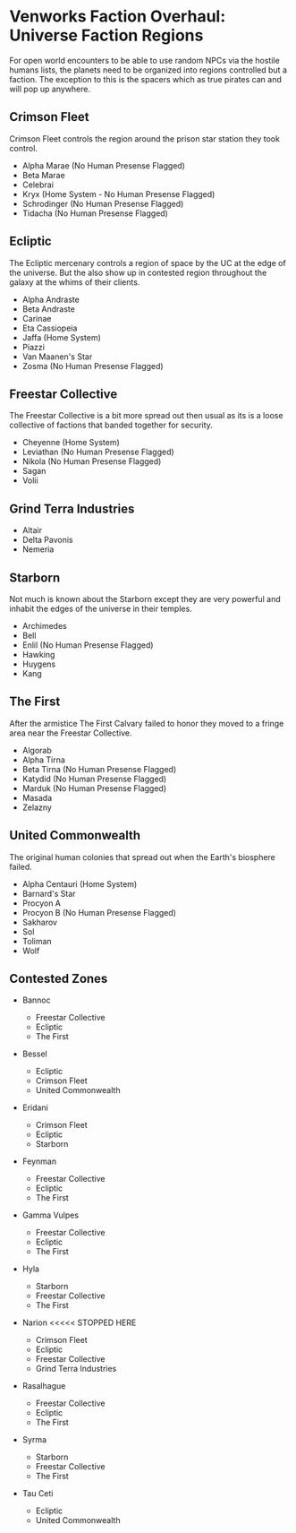 # Venworks Faction Overhaul: Universe Faction Regions

For open world encounters to be able to use random NPCs via the hostile humans lists, the planets need to be organized into regions controlled but a faction. The exception to this is the spacers which as true pirates can and will pop up anywhere. 

## Crimson Fleet

Crimson Fleet controls the region around the prison star station they took control. 

- Alpha Marae (No Human Presense Flagged)
- Beta Marae
- Celebrai
- Kryx (Home System - No Human Presense Flagged)
- Schrodinger (No Human Presense Flagged)
- Tidacha (No Human Presense Flagged)

## Ecliptic

The Ecliptic mercenary controls a region of space by the UC at the edge of the universe. But the also show up in contested region throughout the galaxy at the whims of their clients.

- Alpha Andraste
- Beta Andraste
- Carinae
- Eta Cassiopeia
- Jaffa (Home System)
- Piazzi
- Van Maanen's Star
- Zosma (No Human Presense Flagged)

## Freestar Collective

The Freestar Collective is a bit more spread out then usual as its is a loose collective of factions that banded together for security. 

- Cheyenne (Home System)
- Leviathan (No Human Presense Flagged)
- Nikola (No Human Presense Flagged)
- Sagan
- Volii

## Grind Terra Industries

- Altair
- Delta Pavonis
- Nemeria

## Starborn

Not much is known about the Starborn except they are very powerful and inhabit the edges of the universe in their temples.

- Archimedes
- Bell
- Enlil (No Human Presense Flagged)
- Hawking
- Huygens
- Kang

## The First

After the armistice The First Calvary failed to honor they moved to a fringe area near the Freestar Collective.

- Algorab
- Alpha Tirna
- Beta Tirna (No Human Presense Flagged)
- Katydid (No Human Presense Flagged)
- Marduk (No Human Presense Flagged)
- Masada
- Zelazny

## United Commonwealth

The original human colonies that spread out when the Earth's biosphere failed. 

- Alpha Centauri (Home System)
- Barnard's Star
- Procyon A
- Procyon B (No Human Presense Flagged)
- Sakharov
- Sol
- Toliman
- Wolf

## Contested Zones

- Bannoc
  - Freestar Collective
  - Ecliptic
  - The First

- Bessel
  - Ecliptic
  - Crimson Fleet
  - United Commonwealth

- Eridani
  - Crimson Fleet
  - Ecliptic
  - Starborn

- Feynman
  - Freestar Collective
  - Ecliptic
  - The First

- Gamma Vulpes
  - Freestar Collective
  - Ecliptic
  - The First

- Hyla
  - Starborn
  - Freestar Collective
  - The First

- Narion <<<<< STOPPED HERE
  - Crimson Fleet
  - Ecliptic
  - Freestar Collective
  - Grind Terra Industries

- Rasalhague
  - Freestar Collective
  - Ecliptic
  - The First

- Syrma
  - Starborn
  - Freestar Collective
  - The First

- Tau Ceti
  - Ecliptic
  - United Commonwealth
